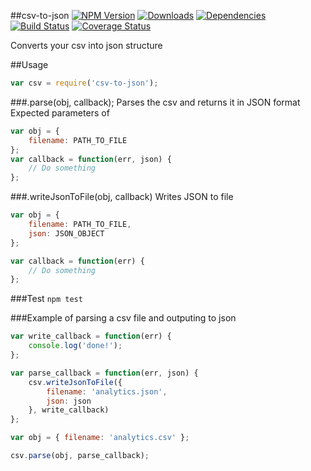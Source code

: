##csv-to-json
[![NPM Version](https://img.shields.io/npm/v/csv-to-json.svg)](https://npmjs.org/package/csv-to-json)
[![Downloads](https://img.shields.io/npm/dm/csv-to-json.svg)](https://npmjs.org/package/csv-to-json)
[![Dependencies](https://david-dm.org/alfredkam/bigData.svg)](https://david-dm.org/alfredkam/bigData)
[![Build Status](https://img.shields.io/travis/alfredkam/bigData.svg?branch=master)](https://travis-ci.org/alfredkam/bigData)
[![Coverage Status](https://coveralls.io/repos/alfredkam/bigData/badge.svg?branch=master)](https://coveralls.io/r/alfredkam/yakojs?branch=master)

Converts your csv into json structure

##Usage
```javascript
var csv = require('csv-to-json');
```
###.parse(obj, callback);
Parses the csv and returns it in JSON format
Expected parameters of
```javascript
var obj = {
    filename: PATH_TO_FILE
};
var callback = function(err, json) {
    // Do something
};
```

###.writeJsonToFile(obj, callback)
Writes JSON to file
```javascript
var obj = {
    filename: PATH_TO_FILE,
    json: JSON_OBJECT
};

var callback = function(err) {
    // Do something
};
```

###Test
```npm test```

###Example of parsing a csv file and outputing to json

```javascript
var write_callback = function(err) {
    console.log('done!');
};

var parse_callback = function(err, json) {
    csv.writeJsonToFile({
        filename: 'analytics.json',
        json: json
    }, write_callback)
};

var obj = { filename: 'analytics.csv' };

csv.parse(obj, parse_callback);
```
